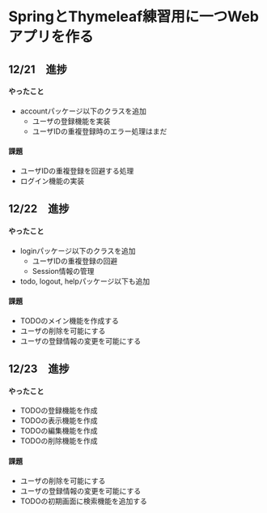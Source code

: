 # SpringとThymeleaf練習用に一つWebアプリを作る

## 12/21　進捗
#### やったこと
  - accountパッケージ以下のクラスを追加
    - ユーザの登録機能を実装
    - ユーザIDの重複登録時のエラー処理はまだ 
#### 課題
  - ユーザIDの重複登録を回避する処理
  - ログイン機能の実装

## 12/22　進捗
#### やったこと
  - loginパッケージ以下のクラスを追加
    - ユーザIDの重複登録の回避
    - Session情報の管理
  - todo, logout, helpパッケージ以下も追加
#### 課題
  - TODOのメイン機能を作成する
  - ユーザの削除を可能にする
  - ユーザの登録情報の変更を可能にする
  
## 12/23　進捗
#### やったこと
  - TODOの登録機能を作成
  - TODOの表示機能を作成
  - TODOの編集機能を作成
  - TODOの削除機能を作成
#### 課題
  - ユーザの削除を可能にする
  - ユーザの登録情報の変更を可能にする
  - TODOの初期画面に検索機能を追加する